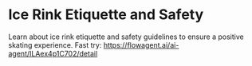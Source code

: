 # Ice Rink Etiquette and Safety
Learn about ice rink etiquette and safety guidelines to ensure a positive skating experience.
Fast try: https://flowagent.ai/ai-agent/ILAex4p1C702/detail
